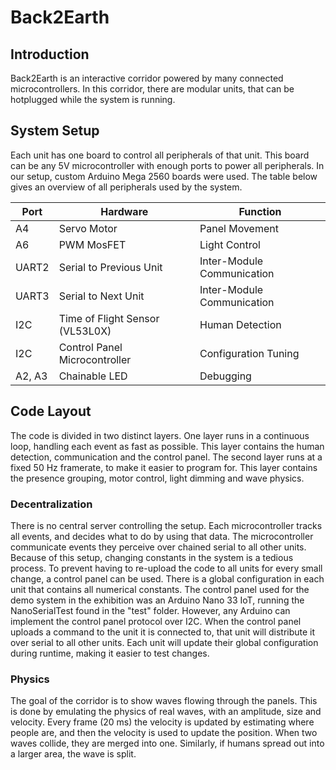 # Back2Earth

## Introduction

Back2Earth is an interactive corridor powered by many connected microcontrollers.
In this corridor, there are modular units, that can be hotplugged while the system is running.

## System Setup

Each unit has one board to control all peripherals of that unit.
This board can be any 5V microcontroller with enough ports to power all peripherals.
In our setup, custom Arduino Mega 2560 boards were used.
The table below gives an overview of all peripherals used by the system.

| Port | Hardware | Function |
| ------------- | ------------- | ---------- |
| A4 | Servo Motor | Panel Movement |
| A6 | PWM MosFET | Light Control |
| UART2 | Serial to Previous Unit | Inter-Module Communication |
| UART3 | Serial to Next Unit | Inter-Module Communication |
| I2C | Time of Flight Sensor (VL53L0X) | Human Detection |
| I2C | Control Panel Microcontroller | Configuration Tuning |
| A2, A3 | Chainable LED | Debugging |

## Code Layout

The code is divided in two distinct layers.
One layer runs in a continuous loop, handling each event as fast as possible.
This layer contains the human detection, communication and the control panel.
The second layer runs at a fixed 50 Hz framerate, to make it easier to program for.
This layer contains the presence grouping, motor control, light dimming and wave physics.

### Decentralization

There is no central server controlling the setup.
Each microcontroller tracks all events, and decides what to do by using that data.
The microcontroller communicate events they perceive over chained serial to all other units.
Because of this setup, changing constants in the system is a tedious process.
To prevent having to re-upload the code to all units for every small change, a control panel can be used.
There is a global configuration in each unit that contains all numerical constants.
The control panel used for the demo system in the exhibition was an Arduino Nano 33 IoT,
running the NanoSerialTest found in the "test" folder.
However, any Arduino can implement the control panel protocol over I2C.
When the control panel uploads a command to the unit it is connected to,
that unit will distribute it over serial to all other units.
Each unit will update their global configuration during runtime, making it easier to test changes.

### Physics

The goal of the corridor is to show waves flowing through the panels.
This is done by emulating the physics of real waves, with an amplitude, size and velocity.
Every frame (20 ms) the velocity is updated by estimating where people are,
and then the velocity is used to update the position.
When two waves collide, they are merged into one.
Similarly, if humans spread out into a larger area, the wave is split.

